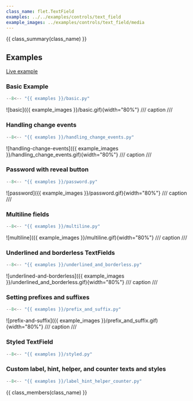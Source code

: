 ```yaml
---
class_name: flet.TextField
examples: ../../examples/controls/text_field
example_images: ../examples/controls/text_field/media
---
```


{{ class_summary(class_name) }}

## Examples

[Live example](https://flet-controls-gallery.fly.dev/input/textfield)

### Basic Example

```python
--8<-- "{{ examples }}/basic.py"
```

![basic]({{ example_images }}/basic.gif){width="80%"}
/// caption
///

### Handling change events

```python
--8<-- "{{ examples }}/handling_change_events.py"
```

![handling-change-events]({{ example_images }}/handling_change_events.gif){width="80%"}
/// caption
///

### Password with reveal button

```python
--8<-- "{{ examples }}/password.py"
```

![password]({{ example_images }}/password.gif){width="80%"}
/// caption
///

### Multiline fields

```python
--8<-- "{{ examples }}/multiline.py"
```

![multiline]({{ example_images }}/multiline.gif){width="80%"}
/// caption
///

### Underlined and borderless TextFields

```python
--8<-- "{{ examples }}/underlined_and_borderless.py"
```

![underlined-and-borderless]({{ example_images }}/underlined_and_borderless.gif){width="80%"}
/// caption
///

### Setting prefixes and suffixes

```python
--8<-- "{{ examples }}/prefix_and_suffix.py"
```

![prefix-and-suffix]({{ example_images }}/prefix_and_suffix.gif){width="80%"}
/// caption
///

### Styled TextField

```python
--8<-- "{{ examples }}/styled.py"
```

### Custom label, hint, helper, and counter texts and styles

```python
--8<-- "{{ examples }}/label_hint_helper_counter.py"
```

{{ class_members(class_name) }}
